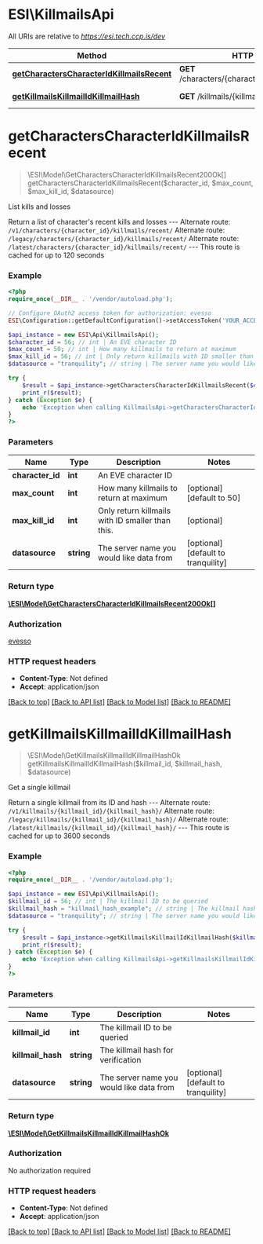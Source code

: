 # ESI\KillmailsApi

All URIs are relative to *https://esi.tech.ccp.is/dev*

Method | HTTP request | Description
------------- | ------------- | -------------
[**getCharactersCharacterIdKillmailsRecent**](KillmailsApi.md#getCharactersCharacterIdKillmailsRecent) | **GET** /characters/{character_id}/killmails/recent/ | List kills and losses
[**getKillmailsKillmailIdKillmailHash**](KillmailsApi.md#getKillmailsKillmailIdKillmailHash) | **GET** /killmails/{killmail_id}/{killmail_hash}/ | Get a single killmail


# **getCharactersCharacterIdKillmailsRecent**
> \ESI\Model\GetCharactersCharacterIdKillmailsRecent200Ok[] getCharactersCharacterIdKillmailsRecent($character_id, $max_count, $max_kill_id, $datasource)

List kills and losses

Return a list of character's recent kills and losses  ---  Alternate route: `/v1/characters/{character_id}/killmails/recent/`  Alternate route: `/legacy/characters/{character_id}/killmails/recent/`  Alternate route: `/latest/characters/{character_id}/killmails/recent/`   ---  This route is cached for up to 120 seconds

### Example
```php
<?php
require_once(__DIR__ . '/vendor/autoload.php');

// Configure OAuth2 access token for authorization: evesso
ESI\Configuration::getDefaultConfiguration()->setAccessToken('YOUR_ACCESS_TOKEN');

$api_instance = new ESI\Api\KillmailsApi();
$character_id = 56; // int | An EVE character ID
$max_count = 50; // int | How many killmails to return at maximum
$max_kill_id = 56; // int | Only return killmails with ID smaller than this.
$datasource = "tranquility"; // string | The server name you would like data from

try {
    $result = $api_instance->getCharactersCharacterIdKillmailsRecent($character_id, $max_count, $max_kill_id, $datasource);
    print_r($result);
} catch (Exception $e) {
    echo 'Exception when calling KillmailsApi->getCharactersCharacterIdKillmailsRecent: ', $e->getMessage(), PHP_EOL;
}
?>
```

### Parameters

Name | Type | Description  | Notes
------------- | ------------- | ------------- | -------------
 **character_id** | **int**| An EVE character ID |
 **max_count** | **int**| How many killmails to return at maximum | [optional] [default to 50]
 **max_kill_id** | **int**| Only return killmails with ID smaller than this. | [optional]
 **datasource** | **string**| The server name you would like data from | [optional] [default to tranquility]

### Return type

[**\ESI\Model\GetCharactersCharacterIdKillmailsRecent200Ok[]**](../Model/GetCharactersCharacterIdKillmailsRecent200Ok.md)

### Authorization

[evesso](../../README.md#evesso)

### HTTP request headers

 - **Content-Type**: Not defined
 - **Accept**: application/json

[[Back to top]](#) [[Back to API list]](../../README.md#documentation-for-api-endpoints) [[Back to Model list]](../../README.md#documentation-for-models) [[Back to README]](../../README.md)

# **getKillmailsKillmailIdKillmailHash**
> \ESI\Model\GetKillmailsKillmailIdKillmailHashOk getKillmailsKillmailIdKillmailHash($killmail_id, $killmail_hash, $datasource)

Get a single killmail

Return a single killmail from its ID and hash  ---  Alternate route: `/v1/killmails/{killmail_id}/{killmail_hash}/`  Alternate route: `/legacy/killmails/{killmail_id}/{killmail_hash}/`  Alternate route: `/latest/killmails/{killmail_id}/{killmail_hash}/`   ---  This route is cached for up to 3600 seconds

### Example
```php
<?php
require_once(__DIR__ . '/vendor/autoload.php');

$api_instance = new ESI\Api\KillmailsApi();
$killmail_id = 56; // int | The killmail ID to be queried
$killmail_hash = "killmail_hash_example"; // string | The killmail hash for verification
$datasource = "tranquility"; // string | The server name you would like data from

try {
    $result = $api_instance->getKillmailsKillmailIdKillmailHash($killmail_id, $killmail_hash, $datasource);
    print_r($result);
} catch (Exception $e) {
    echo 'Exception when calling KillmailsApi->getKillmailsKillmailIdKillmailHash: ', $e->getMessage(), PHP_EOL;
}
?>
```

### Parameters

Name | Type | Description  | Notes
------------- | ------------- | ------------- | -------------
 **killmail_id** | **int**| The killmail ID to be queried |
 **killmail_hash** | **string**| The killmail hash for verification |
 **datasource** | **string**| The server name you would like data from | [optional] [default to tranquility]

### Return type

[**\ESI\Model\GetKillmailsKillmailIdKillmailHashOk**](../Model/GetKillmailsKillmailIdKillmailHashOk.md)

### Authorization

No authorization required

### HTTP request headers

 - **Content-Type**: Not defined
 - **Accept**: application/json

[[Back to top]](#) [[Back to API list]](../../README.md#documentation-for-api-endpoints) [[Back to Model list]](../../README.md#documentation-for-models) [[Back to README]](../../README.md)

